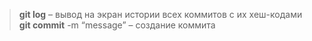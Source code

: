 > **git log** – вывод на экран истории всех коммитов с их хеш-кодами
> **git commit** -m “message” – создание коммита